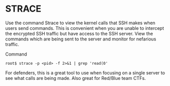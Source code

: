 # STRACE

<p>
Use the command Strace to view the kernel calls that SSH makes when users send commands.  
This is convenient when you are unable to intercept the encrypted SSH traffic but have access to
the SSH server.  View the commands which are being sent to the server and monitor for nefarious traffic.
</p>

<p>
Command

```
root$ strace -p <pid> -f 2>&1 | grep 'read(0'
```


</p>
<p>
For defenders, this is a great tool to use when focusing on a single server to see what calls are being made.  
Also great for Red/Blue team CTFs.
</p>